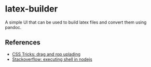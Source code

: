 # latex-builder

 A simple UI that can be used to build latex files and convert them using pandoc.

## References

- [CSS Tricks: drag and rop uplading](https://css-tricks.com/drag-and-drop-file-uploading/)
- [Stackoverflow: executing shell in nodejs](https://stackabuse.com/executing-shell-commands-with-node-js/)